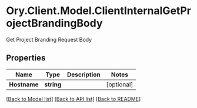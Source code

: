# Ory.Client.Model.ClientInternalGetProjectBrandingBody
Get Project Branding Request Body

## Properties

Name | Type | Description | Notes
------------ | ------------- | ------------- | -------------
**Hostname** | **string** |  | [optional] 

[[Back to Model list]](../README.md#documentation-for-models) [[Back to API list]](../README.md#documentation-for-api-endpoints) [[Back to README]](../README.md)

